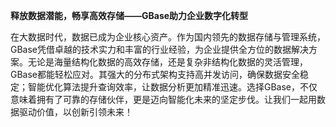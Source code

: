 **释放数据潜能，畅享高效存储——GBase助力企业数字化转型**

在大数据时代，数据已成为企业核心资产。作为国内领先的数据存储与管理系统，GBase凭借卓越的技术实力和丰富的行业经验，为企业提供全方位的数据解决方案。无论是海量结构化数据的高效存储，还是复杂非结构化数据的灵活管理，GBase都能轻松应对。其强大的分布式架构支持高并发访问，确保数据安全稳定；智能优化算法提升查询效率，让数据分析更加精准迅速。选择GBase，不仅意味着拥有了可靠的存储伙伴，更是迈向智能化未来的坚定步伐。让我们一起用数据驱动价值，以创新引领未来！